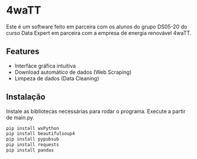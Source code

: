 # 4waTT

Este é um software feito em parceira com os alunos do grupo DS05-20 do curso Data Expert em parceira com a empresa de energia renovável 4waTT.

## Features
- Interfáce gráfica intuitiva
- Download automático de dados (Web Scraping)
- Limpeza de dados (Data Cleaning)

## Instalação

Instale as bibliotecas necessárias para rodar o programa. Execute a partir de main.py.

```sh
pip install wxPython
pip install beautifulsoup4
pip install pypubsub
pip install requests
pip install pandas
```
